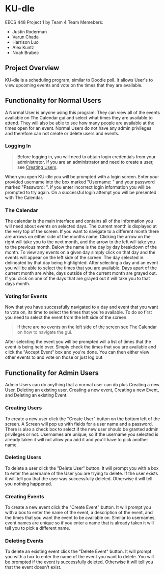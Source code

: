 # <a name="Title"><a/>KU-dle

EECS 448 Project 1 by Team 4
Team Memebers:
  * Justin Roderman
  * Varun Chada
  * Harrison Luo
  * Alex Kuntz
  * Noah Brabec

## <a name="Overview"><a/>Project Overview
KU-dle is a scheduling program, similar to Doodle poll. It allows User's to view upcoming events and vote on the times that they are available.

## <a name="NormUser"><a/>Functionality for Normal Users
A Normal User is anyone using this program. They can view all of the events available on The Calendar gui and select what times they are available to attend. They will also be able to see how many people are available at the times open for an event. Normal Users do not have any admin privileges and therefore can not create or delete users and events.
### <a name="Login"><a/>Logging In
>Before logging in, you will need to obtain login credentials from your administrator. If you are an administrator and need to create a user, see [Creating Users](#CreatingUser).

When you open KU-dle you will be prompted with a login screen. Enter your provided username into the box marked "Username: <Your Username>" and your password marked "Password: <Your Password>". If you enter incorrect login information you will be prompted to try again. On a successful login attempt you will be presented with The Calendar.   
### <a name="TheCalendar"><a/>The Calendar
The calendar is the main interface and contains all of the information you will need about events on selected days. The current month is displayed at the very top of the screen. If you want to navigate to a different month there are arrows on either side of the months name. Clicking the arrow on the right will take you to the next month, and the arrow to the left will take you to the previous month. Below the name is the day by day breakdown of the month. To view any events on a given day simply click on that day and the events will appear on the left side of the screen. The day selected in delineated by that day being highlighted. After selecting a day and an event you will be able to select the times that you are available. Days apart of the current month are white, days outside of the current month are grayed out. If you click on one of the days that are grayed out it will take you to that days month.
### <a name="Voting"><a/>Voting for Events
Now that you have successfully navigated to a day and event that you want to vote on, its time to select the times that you're available. To do so first you need to select the event from the left side of the screen.
>If there are no events on the left side of the screen see [The Calendar](#TheCalendar) on how to navigate the gui.

After selecting the event you will be prompted will a list of times that the event is being held over. Simply check the times that you are available and click the "Accept Event" box and you're done. You can then either view other events to and vote on those or just log out.
## <a name="AdminUser"><a/>Functionality for Admin Users
Admin Users can do anything that a normal user can do plus Creating a new User, Deleting an existing user, Creating a new event, Creating a new Event, and Deleting an existing Event.
### <a name="CreatingUser"><a/>Creating Users
To create a new user click the "Create User" button on the bottom left of the screen. A Screen will pop up with fields for a user name and a password. There is also a check box to select if the new user should be granted admin privileges or not. Usernames are unique, so if the username you selected is already taken it will not allow you add it and you'll have to pick another name.
### <a name="DeleteUser"><a/>Deleting Users
To delete a user click the "Delete User" button. It will prompt you with a box to enter the username of the User you are trying to delete. If the user exists it will tell you that the user was successfully deleted. Otherwise it will tell you nothing happened.
### <a name="CreateEvent"><a/>Creating Events
To create a new event click the "Create Event" button. It will prompt you with a box to enter the name of the event, a description of the event, and the times that you want the event to be available on. Similar to usernames, event names are unique so if you enter a name that is already taken it will tell you to pick a different name.  
### <a name="DeleteEvent"><a/>Deleting Events
To delete an existing event click the "Delete Event" button. It will prompt you with a box to enter the name of the event you want to delete. You will be prompted if the event is successfully deleted. Otherwise it will tell you that the event doesn't exist.
